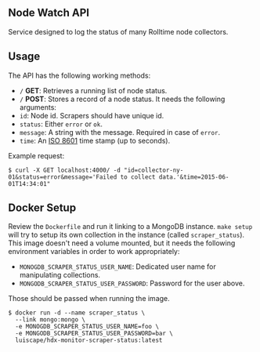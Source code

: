 ## Node Watch API
Service designed to log the status of many Rolltime node collectors.

## Usage
The API has the following working methods:

* `/` **GET**: Retrieves a running list of node status.
* `/` **POST**: Stores a record of a node status. It needs the following arguments:
 * `id`: Node id. Scrapers should have unique id.
 * `status`: Either `error` or `ok`.
 * `message`: A string with the message. Required in case of `error`.
 * `time`: An [ISO 8601](https://en.wikipedia.org/wiki/ISO_8601) time stamp (up to seconds).

Example request:

```shell
$ curl -X GET localhost:4000/ -d "id=collector-ny-01&status=error&message='Failed to collect data.'&time=2015-06-01T14:34:01"
```

## Docker Setup
Review the `Dockerfile` and run it linking to a MongoDB instance. `make setup` will try to setup its own collection in the instance (called `scraper_status`). This image doesn't need a volume mounted, but it needs the following environment variables in order to work appropriately:

* `MONOGDB_SCRAPER_STATUS_USER_NAME`: Dedicated user name for manipulating collections.
* `MONGODB_SCRAPER_STATUS_USER_PASSWORD`: Password for the user above.

Those should be passed when running the image.

```shell
$ docker run -d --name scraper_status \
  --link mongo:mongo \
  -e MONOGDB_SCRAPER_STATUS_USER_NAME=foo \
  -e MONGODB_SCRAPER_STATUS_USER_PASSWORD=bar \
  luiscape/hdx-monitor-scraper-status:latest
```
